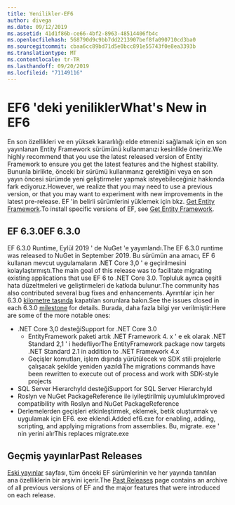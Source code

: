 ```yaml
---
title: Yenilikler-EF6
author: divega
ms.date: 09/12/2019
ms.assetid: 41d1f86b-ce66-4bf2-8963-48514406fb4c
ms.openlocfilehash: 568790d9c9bb7dd2213907bef8fa090710cd3ba0
ms.sourcegitcommit: cbaa6cc89bd71d5e0bcc891e55743f0e8ea3393b
ms.translationtype: MT
ms.contentlocale: tr-TR
ms.lasthandoff: 09/20/2019
ms.locfileid: "71149116"
---
```

# <a name="whats-new-in-ef6"></a><span data-ttu-id="8fd75-102">EF6 'deki yenilikler</span><span class="sxs-lookup"><span data-stu-id="8fd75-102">What's New in EF6</span></span>

<span data-ttu-id="8fd75-103">En son özellikleri ve en yüksek kararlılığı elde etmenizi sağlamak için en son yayınlanan Entity Framework sürümünü kullanmanızı kesinlikle öneririz.</span><span class="sxs-lookup"><span data-stu-id="8fd75-103">We highly recommend that you use the latest released version of Entity Framework to ensure you get the latest features and the highest stability.</span></span>
<span data-ttu-id="8fd75-104">Bununla birlikte, önceki bir sürümü kullanmanız gerektiğini veya en son yayın öncesi sürümde yeni geliştirmeler yapmak isteyebileceğiniz hakkında fark ediyoruz.</span><span class="sxs-lookup"><span data-stu-id="8fd75-104">However, we realize that you may need to use a previous version, or that you may want to experiment with new improvements in the latest pre-release.</span></span>
<span data-ttu-id="8fd75-105">EF 'in belirli sürümlerini yüklemek için bkz. [Get Entity Framework](~/ef6/fundamentals/install.md).</span><span class="sxs-lookup"><span data-stu-id="8fd75-105">To install specific versions of EF, see [Get Entity Framework](~/ef6/fundamentals/install.md).</span></span>

## <a name="ef-630"></a><span data-ttu-id="8fd75-106">EF 6.3.0</span><span class="sxs-lookup"><span data-stu-id="8fd75-106">EF 6.3.0</span></span>

<span data-ttu-id="8fd75-107">EF 6.3.0 Runtime, Eylül 2019 ' de NuGet 'e yayımlandı.</span><span class="sxs-lookup"><span data-stu-id="8fd75-107">The EF 6.3.0 runtime was released to NuGet in September 2019.</span></span> <span data-ttu-id="8fd75-108">Bu sürümün ana amacı, EF 6 kullanan mevcut uygulamaların .NET Core 3,0 ' e geçirilmesini kolaylaştırmıştı.</span><span class="sxs-lookup"><span data-stu-id="8fd75-108">The main goal of this release was to facilitate migrating existing applications that use EF 6 to .NET Core 3.0.</span></span> <span data-ttu-id="8fd75-109">Topluluk ayrıca çeşitli hata düzeltmeleri ve geliştirmeleri de katkıda bulunur.</span><span class="sxs-lookup"><span data-stu-id="8fd75-109">The community has also contributed several bug fixes and enhancements.</span></span> <span data-ttu-id="8fd75-110">Ayrıntılar için her 6.3.0 [kilometre taşında](https://github.com/aspnet/EntityFramework6/milestones?state=closed) kapatılan sorunlara bakın.</span><span class="sxs-lookup"><span data-stu-id="8fd75-110">See the issues closed in each 6.3.0 [milestone](https://github.com/aspnet/EntityFramework6/milestones?state=closed) for details.</span></span> <span data-ttu-id="8fd75-111">Burada, daha fazla bilgi yer verilmiştir:</span><span class="sxs-lookup"><span data-stu-id="8fd75-111">Here are some of the more notable ones:</span></span>

- <span data-ttu-id="8fd75-112">.NET Core 3,0 desteği</span><span class="sxs-lookup"><span data-stu-id="8fd75-112">Support for .NET Core 3.0</span></span>
  - <span data-ttu-id="8fd75-113">EntityFramework paketi artık .NET Framework 4. x ' e ek olarak .NET Standard 2,1 ' i hedefliyor</span><span class="sxs-lookup"><span data-stu-id="8fd75-113">The EntityFramework package now targets .NET Standard 2.1 in addition to .NET Framework 4.x</span></span>
  - <span data-ttu-id="8fd75-114">Geçişler komutları, işlem dışında yürütülecek ve SDK stili projelerle çalışacak şekilde yeniden yazıldı</span><span class="sxs-lookup"><span data-stu-id="8fd75-114">The migrations commands have been rewritten to execute out of process and work with SDK-style projects</span></span>
- <span data-ttu-id="8fd75-115">SQL Server HierarchyId desteği</span><span class="sxs-lookup"><span data-stu-id="8fd75-115">Support for SQL Server HierarchyId</span></span>
- <span data-ttu-id="8fd75-116">Roslyn ve NuGet PackageReference ile iyileştirilmiş uyumluluk</span><span class="sxs-lookup"><span data-stu-id="8fd75-116">Improved compatibility with Roslyn and NuGet PackageReference</span></span>
- <span data-ttu-id="8fd75-117">Derlemelerden geçişleri etkinleştirmek, eklemek, betik oluşturmak ve uygulamak için EF6. exe eklendi.</span><span class="sxs-lookup"><span data-stu-id="8fd75-117">Added ef6.exe for enabling, adding, scripting, and applying migrations from assemblies.</span></span> <span data-ttu-id="8fd75-118">Bu, migrate. exe ' nin yerini alır</span><span class="sxs-lookup"><span data-stu-id="8fd75-118">This replaces migrate.exe</span></span>

## <a name="past-releases"></a><span data-ttu-id="8fd75-119">Geçmiş yayınlar</span><span class="sxs-lookup"><span data-stu-id="8fd75-119">Past Releases</span></span>

<span data-ttu-id="8fd75-120">[Eski yayınlar](past-releases.md) sayfası, tüm önceki EF sürümlerinin ve her yayında tanıtılan ana özelliklerin bir arşivini içerir.</span><span class="sxs-lookup"><span data-stu-id="8fd75-120">The [Past Releases](past-releases.md) page contains an archive of all previous versions of EF and the major features that were introduced on each release.</span></span>
